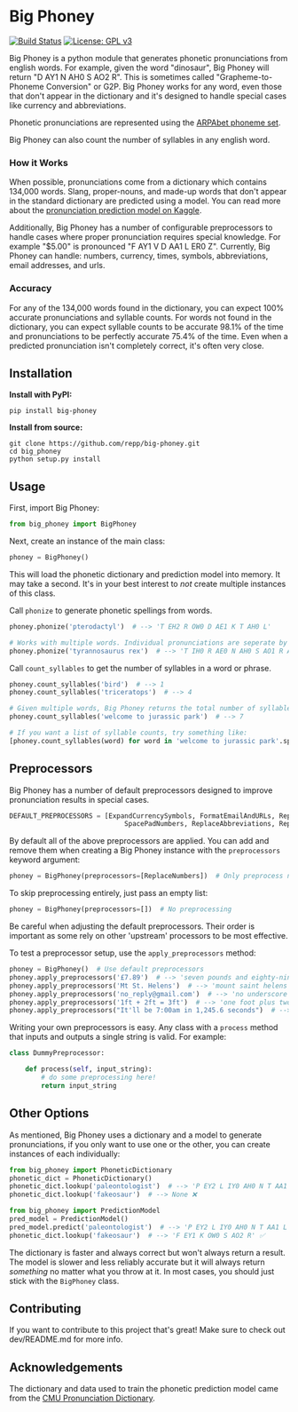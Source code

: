 # Big Phoney

[![Build Status](https://travis-ci.org/repp/big-phoney.svg?branch=master)](https://travis-ci.org/repp/big-phoney) [![License: GPL v3](https://img.shields.io/badge/License-GPL%20v3-blue.svg)](https://www.gnu.org/licenses/gpl-3.0)

Big Phoney is a python module that generates phonetic pronunciations from english words.
For example, given the word "dinosaur", Big Phoney will return "D AY1 N AH0 S AO2 R". This is sometimes called
"Grapheme-to-Phoneme Conversion" or G2P. Big Phoney works for any word, even those that don't appear in the dictionary and it's
designed to handle special cases like currency and abbreviations.

Phonetic pronunciations are represented using the [ARPAbet phoneme set](https://en.wikipedia.org/wiki/ARPABET).

Big Phoney can also count the number of syllables in any english word.

### How it Works

When possible, pronunciations come from a dictionary which contains 134,000 words. Slang, proper-nouns, and made-up
words that don't appear in the standard dictionary are predicted using a model. You can read more about the
[pronunciation prediction model on Kaggle](https://www.kaggle.com/reppic/predicting-english-pronunciations).

Additionally, Big Phoney has a number of configurable preprocessors to handle
cases where proper pronunciation requires special knowledge. For example "$5.00" is pronounced "F AY1 V  D AA1 L ER0 Z".
Currently, Big Phoney can handle: numbers, currency, times, symbols, abbreviations, email addresses, and urls.

### Accuracy

For any of the 134,000 words found in the dictionary, you can expect 100% accurate pronunciations and syllable counts. For words not found
in the dictionary, you can expect syllable counts to be accurate 98.1% of the time and pronunciations to be perfectly
accurate 75.4% of the time. Even when a predicted pronunciation isn't completely correct, it's often very close.

## Installation
**Install with PyPI:**
```
pip install big-phoney
```
**Install from source:**
```
git clone https://github.com/repp/big-phoney.git
cd big_phoney
python setup.py install
```
## Usage
First, import Big Phoney:
```python
from big_phoney import BigPhoney
```
Next, create an instance of the main class:
```python
phoney = BigPhoney()
```
This will load the phonetic dictionary and prediction model into memory. It may take a second. It's in your best interest
to *not* create multiple instances of this class.

Call `phonize` to generate phonetic spellings from words.
```python
phoney.phonize('pterodactyl')  # --> 'T EH2 R OW0 D AE1 K T AH0 L'

# Works with multiple words. Individual pronunciations are seperate by 2 spaces:
phoney.phonize('tyrannosaurus rex')  # --> 'T IH0 R AE0 N AH0 S AO1 R AH0 S  R EH1 K S'
```

Call `count_syllables` to get the number of syllables in a word or phrase.
```python
phoney.count_syllables('bird')  # --> 1
phoney.count_syllables('triceratops')  # --> 4

# Given multiple words, Big Phoney returns the total number of syllables:
phoney.count_syllables('welcome to jurassic park')  # --> 7

# If you want a list of syllable counts, try something like:
[phoney.count_syllables(word) for word in 'welcome to jurassic park'.split()]  # --> [2,1,3,1]

```

## Preprocessors
Big Phoney has a number of default preprocessors designed to improve pronunciation results in special cases.
```python
DEFAULT_PREPROCESSORS = [ExpandCurrencySymbols, FormatEmailAndURLs, ReplaceTimes,  SpacePadSymbols,
                             SpacePadNumbers, ReplaceAbbreviations, ReplaceNumbers]
```
By default all of the above preprocessors are applied. You can add and remove them when creating a Big Phoney instance
with the `preprocessors` keyword argument:
```python
phoney = BigPhoney(preprocessors=[ReplaceNumbers])  # Only preprocess numbers
```
To skip preprocessing entirely, just pass an empty list:
```python
phoney = BigPhoney(preprocessors=[])  # No preprocessing
```
Be careful when adjusting the default preprocessors. Their order is important as some rely on other 'upstream' processors to be most effective.

To test a preprocessor setup, use the `apply_preprocessors` method:
```python
phoney = BigPhoney()  # Use default preprocessors
phoney.apply_preprocessors('£7.89')  # --> 'seven pounds and eighty-nine pence'
phoney.apply_preprocessors('Mt St. Helens')  # --> 'mount saint helens'
phoney.apply_preprocessors('no_reply@gmail.com')  # --> 'no underscore reply at gmail dot com'
phoney.apply_preprocessors('1ft + 2ft = 3ft')  # --> 'one foot plus two feet equals three feet'
phoney.apply_preprocessors("It'll be 7:00am in 1,245.6 seconds")  # --> 'it'll be seven o'clock a m in one-thousand, two hundred and forty-five point six seconds'
```
Writing your own preprocessors is easy. Any class with a `process` method that inputs and outputs a single string is valid. For example:
```python
class DummyPreprocessor:

    def process(self, input_string):
        # do some preprocessing here!
        return input_string
```

## Other Options
As mentioned, Big Phoney uses a dictionary and a model to generate pronunciations, if you only want to use one or
the other, you can create instances of each individually:

```python
from big_phoney import PhoneticDictionary
phonetic_dict = PhoneticDictionary()
phonetic_dict.lookup('paleontologist')  # --> 'P EY2 L IY0 AH0 N T AA1 L AH0 JH IH0 S T' ✅
phonetic_dict.lookup('fakeosaur')  # --> None ❌
```

```python
from big_phoney import PredictionModel
pred_model = PredictionModel()
pred_model.predict('paleontologist')  # --> 'P EY2 L IY0 AH0 N T AA1 L AH0 JH IH0 S T' ✅
phonetic_dict.lookup('fakeosaur')  # --> 'F EY1 K OW0 S AO2 R' ✅
```
The dictionary is faster and always correct but won't always return a result. The model is slower and less reliably accurate
but it will always return *something* no matter what you throw at it. In most cases, you should just stick with
the `BigPhoney` class.

## Contributing
If you want to contribute to this project that's great! Make sure to check out dev/README.md for more info.

## Acknowledgements
The dictionary and data used to train the phonetic prediction model came from the
[CMU Pronunciation Dictionary](http://www.speech.cs.cmu.edu/cgi-bin/cmudict).
